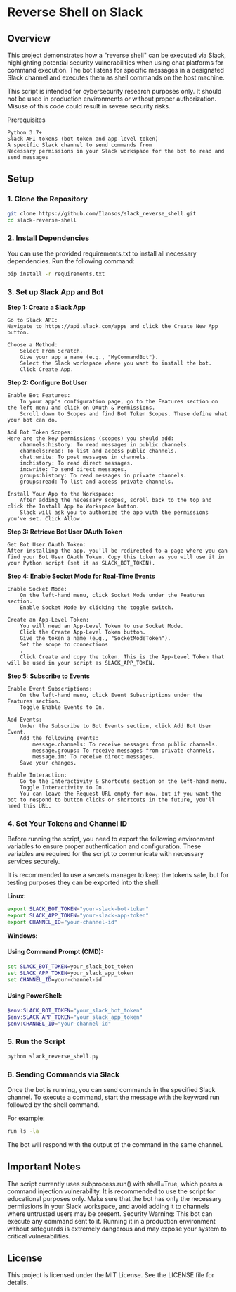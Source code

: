 # Reverse Shell on Slack

## Overview

This project demonstrates how a "reverse shell" can be executed via Slack, highlighting potential security vulnerabilities when using chat platforms for command execution. The bot listens for specific messages in a designated Slack channel and executes them as shell commands on the host machine.

This script is intended for cybersecurity research purposes only. It should not be used in production environments or without proper authorization. Misuse of this code could result in severe security risks.

Prerequisites

    Python 3.7+
    Slack API tokens (bot token and app-level token)
    A specific Slack channel to send commands from
    Necessary permissions in your Slack workspace for the bot to read and send messages

## Setup

### 1. Clone the Repository

```bash
git clone https://github.com/Ilansos/slack_reverse_shell.git
cd slack-reverse-shell
```

### 2. Install Dependencies

You can use the provided requirements.txt to install all necessary dependencies. Run the following command:

```bash
pip install -r requirements.txt
```

### 3. Set up Slack App and Bot

**Step 1: Create a Slack App**

    Go to Slack API:
    Navigate to https://api.slack.com/apps and click the Create New App button.

    Choose a Method:
        Select From Scratch.
        Give your app a name (e.g., "MyCommandBot").
        Select the Slack workspace where you want to install the bot.
        Click Create App.

**Step 2: Configure Bot User**

    Enable Bot Features:
        In your app's configuration page, go to the Features section on the left menu and click on OAuth & Permissions.
        Scroll down to Scopes and find Bot Token Scopes. These define what your bot can do.

    Add Bot Token Scopes:
    Here are the key permissions (scopes) you should add:
        channels:history: To read messages in public channels.
        channels:read: To list and access public channels.
        chat:write: To post messages in channels.
        im:history: To read direct messages.
        im:write: To send direct messages.
        groups:history: To read messages in private channels.
        groups:read: To list and access private channels.

    Install Your App to the Workspace:
        After adding the necessary scopes, scroll back to the top and click the Install App to Workspace button.
        Slack will ask you to authorize the app with the permissions you've set. Click Allow.

**Step 3: Retrieve Bot User OAuth Token**

    Get Bot User OAuth Token:
    After installing the app, you'll be redirected to a page where you can find your Bot User OAuth Token. Copy this token as you will use it in your Python script (set it as SLACK_BOT_TOKEN).

**Step 4: Enable Socket Mode for Real-Time Events**

    Enable Socket Mode:
        On the left-hand menu, click Socket Mode under the Features section.
        Enable Socket Mode by clicking the toggle switch.

    Create an App-Level Token:
        You will need an App-Level Token to use Socket Mode.
        Click the Create App-Level Token button.
        Give the token a name (e.g., "SocketModeToken").
        Set the scope to connections
        .
        Click Create and copy the token. This is the App-Level Token that will be used in your script as SLACK_APP_TOKEN.

**Step 5: Subscribe to Events**

    Enable Event Subscriptions:
        On the left-hand menu, click Event Subscriptions under the Features section.
        Toggle Enable Events to On.

    Add Events:
        Under the Subscribe to Bot Events section, click Add Bot User Event.
        Add the following events:
            message.channels: To receive messages from public channels.
            message.groups: To receive messages from private channels.
            message.im: To receive direct messages.
        Save your changes.

    Enable Interaction:
        Go to the Interactivity & Shortcuts section on the left-hand menu.
        Toggle Interactivity to On.
        You can leave the Request URL empty for now, but if you want the bot to respond to button clicks or shortcuts in the future, you'll need this URL.

### 4. Set Your Tokens and Channel ID

Before running the script, you need to export the following environment variables to ensure proper authentication and configuration. These variables are required for the script to communicate with necessary services securely.

It is recommended to use a secrets manager to keep the tokens safe, but for testing purposes they can be exported into the shell:

**Linux:**
```bash
export SLACK_BOT_TOKEN="your-slack-bot-token"
export SLACK_APP_TOKEN="your-slack-app-token"
export CHANNEL_ID="your-channel-id"
```

**Windows:**

#### Using Command Prompt (CMD):
```cmd
set SLACK_BOT_TOKEN=your_slack_bot_token
set SLACK_APP_TOKEN=your_slack_app_token
set CHANNEL_ID=your-channel-id
```
#### Using PowerShell:
```powershell
$env:SLACK_BOT_TOKEN="your_slack_bot_token"
$env:SLACK_APP_TOKEN="your_slack_app_token"
$env:CHANNEL_ID="your-channel-id"
```

### 5. Run the Script

```bash
python slack_reverse_shell.py
```

### 6. Sending Commands via Slack

Once the bot is running, you can send commands in the specified Slack channel. To execute a command, start the message with the keyword run followed by the shell command.

For example:

```bash
run ls -la
```

The bot will respond with the output of the command in the same channel.

## Important Notes

The script currently uses subprocess.run() with shell=True, which poses a command injection vulnerability. It is recommended to use the script for educational purposes only.
Make sure that the bot has only the necessary permissions in your Slack workspace, and avoid adding it to channels where untrusted users may be present.
Security Warning: This bot can execute any command sent to it. Running it in a production environment without safeguards is extremely dangerous and may expose your system to critical vulnerabilities.

## License

This project is licensed under the MIT License. See the LICENSE file for details.
